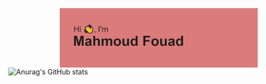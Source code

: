   <img align="right" alt="Coding" width="400" src="https://github.com/mahmoudfouadweb/mahmoudfouadweb/blob/main/header.png">
  
![Anurag's GitHub stats](https://github-readme-stats.vercel.app/api?username=mahmoudfouadweb&show_icons=true&theme=dracula)
